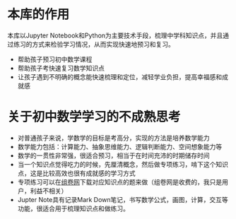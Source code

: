 # 本库的作用
本库以Jupyter Notebook和Python为主要技术手段，梳理中学科知识点，并且通过练习的方式来检验学习情况，从而实现快速地预习和复习。
 * 帮助孩子预习初中数学课程
 * 帮助孩子考快速复习数学知识点
 * 让孩子遇到不明确的概念能快速梳理和定位，减轻学业负担，提高幸福感和成就感


# 关于初中数学学习的不成熟思考
 * 对普通孩子来说，学数学的目标是考高分，实现的方法是培养数学能力
 * 数学能力包括：计算能力、抽象思维能力、逻辑判断能力、空间想象能力等
 * 数学的一贯性非常强，很适合预习，相当于在时间充沛的时期储存时间
 * 当一个知识点觉得吃力的时候，先厘清概念，然后做专项练习，啃下这个知识点，这是比较高效也很有成就感的学习方式
 * 专项练习可以在[组卷网](https://zujuan.xkw.com/)下载对应知识点的题来做（组卷网是收费的，我只是用户，利益不相关）
 * Jupter Note具有记录Mark Down笔记，书写数学公式，画图，计算，交互等功能，很适合用于梳理知识点和做练习。